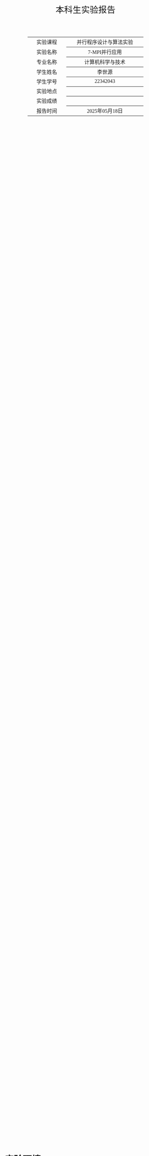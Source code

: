 <div class="cover" style="page-break-after:always;font-family:方正公文仿宋;width:100%;height:100%;border:none;margin: 0 auto;text-align:center;">
    <div style="width:50%;margin: 0 auto;height:0;padding-bottom:10%;">
        </br>
        <img src="../sysu-name.png" alt="校名" style="width:100%;"/>
    </div>
    </br></br>
    <div style="width:40%;margin: 0 auto;height:0;padding-bottom:40%;">
        <img src="../sysu.png" alt="校徽" style="width:100%;"/>
    </div>
		</br></br></br>
    <span style="font-family:华文黑体Bold;text-align:center;font-size:20pt;margin: 10pt auto;line-height:30pt;">本科生实验报告</span>
    </br>
    </br>
    <table style="border:none;text-align:center;width:72%;font-family:仿宋;font-size:14px; margin: 0 auto;">
    <tbody style="font-family:方正公文仿宋;font-size:12pt;">
        <tr style="font-weight:normal;"> 
            <td style="width:20%;text-align:center;">实验课程</td>
            <td style="width:40%;font-weight:normal;border-bottom: 1px solid;text-align:center;font-family:华文仿宋">并行程序设计与算法实验</td>
      </tr>
        <tr style="font-weight:normal;"> 
            <td style="width:20%;text-align:center;">实验名称</td>
            <td style="width:40%;font-weight:normal;border-bottom: 1px solid;text-align:center;font-family:华文仿宋">7-MPI并行应用</td>
      </tr>
        <tr style="font-weight:normal;"> 
            <td style="width:20%;text-align:center;">专业名称</td>
            <td style="width:40%;font-weight:normal;border-bottom: 1px solid;text-align:center;font-family:华文仿宋">计算机科学与技术</td>
      </tr>
        <tr style="font-weight:normal;"> 
            <td style="width:20%;text-align:center;">学生姓名</td>
            <td style="width:40%;font-weight:normal;border-bottom: 1px solid;text-align:center;font-family:华文仿宋">李世源</td>
      </tr>
        <tr style="font-weight:normal;"> 
            <td style="width:20%;text-align:center;">学生学号</td>
            <td style="width:40%;font-weight:normal;border-bottom: 1px solid;text-align:center;font-family:华文仿宋">22342043</td>
      </tr>
        <tr style="font-weight:normal;"> 
            <td style="width:20%;text-align:center;">实验地点</td>
            <td style="width:40%;font-weight:normal;border-bottom: 1px solid;text-align:center;font-family:华文仿宋"></td>
      </tr>
        <tr style="font-weight:normal;"> 
            <td style="width:20%;text-align:center;">实验成绩</td>
            <td style="width:40%;font-weight:normal;border-bottom: 1px solid;text-align:center;font-family:华文仿宋"></td>
      </tr>
      <tr style="font-weight:normal;"> 
            <td style="width:20%;text-align:center;">报告时间</td>
            <td style="width:40%;font-weight:normal;border-bottom: 1px solid;text-align:center;font-family:华文仿宋">2025年05月18日</td>
      </tr>
    </tbody>              
    </table>
</div>


<!-- 注释语句：导出PDF时会在这里分页，使用 Typora Newsprint 主题放大 125% -->



# 实验环境

我的测试平台处理器是 Intel Xeon E7 处理器，单槽 20 核，Intel 给出的性能信息如下：

| Processor Group                                              | GFLOPS | APP     |
| ------------------------------------------------------------ | ------ | ------- |
| Intel® Xeon® Processor E7-4830 v3 (30M Cache, 2.10 GHz) E7-4830V3 | 403.2  | 0.12096 |

# 代码介绍

`Makefile` 中定义了开发、构建、测试，使用如下：

```shell
# 生成 LSP 配置文件，本实验 Pthreads 不需要链接所以这个不太需要
make dev

# 构建带符号表的程序用于 debug
make debug

# 构建程序
make release

# 运行全部 task2 测试
make task2

# 单独运行程序
mpirun -np 16 ./build-release/task1
./build-release/task2 256 256 16

# 清空已构建内容
make clean
```

使用 jupyter notebook 脚本 `draw.ipynb` 根据 `make task2` 输出的结果 (`build/result.md`) 画图，直观展示测试结果随相关参数的变化情况。实验报告中 task2 的曲线图由该脚本生成。

# 1. MPI 并行应用

## 实验要求

使用 MPI 对快速傅里叶变换进行并行化。

**问题描述**：阅读参考文献中的串行傅里叶变换代码 (`fft_serial.cpp`)，并使用MPI对其进行并行化。

**要求**：并行化：使用 MPI 多进程对 `fft_serial.cpp` 进行并行化。为适应 MPI 的消息传递机制，可能需要对 `fft_serial` 代码进行一定调整。

## 并行化实现

一开始我尝试对给出的参考串行化实现 FFT 进行并行化改造,但仔细研究其代码逻辑,发现它的实现似乎不太方便并行化，假设 $n=8$, 8 个点从 x 到 y 的计算逻辑大致如下图所示:

<img src="./images/serial.png" alt="serial" style="zoom: 33%;" />

这和 Binary Exchange 方法并行化的计算逻辑完全不同，除了最后一轮之外每一个进程都要和另外好几个进程通信。因此我的实现重写了计算逻辑，同样假设 $n=8$, 8 个点从 x 到 y 的计算逻辑大致如下图所示:

<img src="./images/binary_exchange.png" alt="serial" style="zoom:50%;" />

可以看到图中出现了很多标准的 "X" 形状，这就带来了进程通信的方便，使得每一轮进行数据交换时，每一个进程只需要和另一个进程交换数据。这就是标准的 Binary Exchange 实现的并行化 FFT。算法中，初始分配给所有进程的 x 点的顺序不太一样，这是 FFT 的算法递归处理的原因，每一次递归为 2 个子问题时，下标为偶数的将被映射到自己本身下标的 $\frac{1}{2}$ 处，下表为奇数时被映射到数组后半段的 $\frac{\text{下标}-1}{2}$ 处，将排列后的数据分为前后两个部分，递归次过程，直到只有两个元素，也就是可以直接计算的 n=2 的 FFT 子问题，则停止。以 $n=16$ 为例，上述过程递归 4 次，直观图解大致如下：

<img src="./images/binary_exchange2.png" alt="serial" style="zoom:50%;" />

我的数据都有 0 号进程产生，我在 `cfft` 函数一开始让 0 号进程中通过同样的递归方法计算这如上的下标的映射，并按照映射后的 `x` 分配给所有进程，所有进程只存储 $np=\frac{n}{p}$ 个点，存储在 `x_local` 中，代码如下：

```cpp
if ( rank == 0 )
{
	idx = new int[n];
	idx[0] = 0;
	
	std::function<void(int[], int, int)> f = [&f](int a[], int size, int k) {
		a[size / 2] = a[0] + k;
		if (size > 2) {
			f(a, size/2, k*2);
			f(a+size/2, size/2, k*2);
		}
	};

	f(idx, n, 1);
	
	for ( int j = 0; j < np; ++j)
	{
		x_local[j + 0] = x[idx[j]*2 + 0];
		x_local[j + 1] = x[idx[j]*2 + 1];
	}

	for ( int i = 1; i < p; ++i)
	{
		for ( int j = 0; j < np; ++j)
		{
			MPI_Send(x+idx[i*np+j]*2, 2, MPI_DOUBLE, i, 0, MPI_COMM_WORLD);
		}
	}

	delete [] idx;
}
else
{
	for ( int j = 0; j < np; ++j)
	{
		MPI_Recv(x_local+j*2, 2, MPI_DOUBLE, 0, 0, MPI_COMM_WORLD, MPI_STATUS_IGNORE);
	}
}
```

我的实现只考虑进程数量 p 小于等于点的数量 n 的情况，并且始终认为 n 和 p 都是 2 的次幂。于是，对于一次 FFT 的每一轮计算，也就是 `step` 函数，就可以分为如下三种情况处理：

- 进程之间不需要通信
- 进程需要通信，并且计算逻辑为每一个点分别加上另一个进程的对应点乘一个 `w[...]`
- 进程需要通信，并且计算逻辑为另一个进程的每一个点分别减去自己的对应点乘一个 `w[...]`

`cfft` 中的总体框架如下：

```cpp
m = ( int ) ( log ( ( double ) n ) / log ( 1.99 ) );
mj2 = 1;
tgle = 0;

for ( j = 0; j < m; j++ )
{
	MPI_Barrier(MPI_COMM_WORLD);
	mj = mj2;
	mj2 = mj2 * 2;
	
	if ( mj2 <= np )  // scene 1
	{
		// ......
	}
	else if ( ( rank * np ) % mj2 < mj )  // scene 2
	{
		// ......
	}
	else  // scene 3
	{
		// ......
	}
	
	step ( n, mj, a, b, c, w, sgn, np, rank );

	tgle = tgle ? 0 : 1;
}

MPI_Gather(tgle ? y_local : x_local, 2 * np, MPI_DOUBLE, y, 2 * np, MPI_DOUBLE, 0, MPI_COMM_WORLD);
```

第一种情况：进程之间不需要通信，`cfft` 函数和 `step` 函数中的处理分别如下：

```cpp
if ( mj2 <= np )  // scene 1
{
	a = tgle ? y_local : x_local;
	b = nullptr;
	c = tgle ? x_local : y_local;
}
```

```cpp
if ( mj2 <= np )  // scene 1
{
	lj = np / mj2;
	
	for ( j = 0; j < lj; j++ )
	{
		jmj2 = j * mj2;

		for ( k = 0; k < mj; k++ )
		{
			wjw[0] = w[(n/mj2)*k*2+0];
			wjw[1] = w[(n/mj2)*k*2+1];

			if ( sgn < 0.0 ) 
			{
				wjw[1] = - wjw[1];
			}

			ambr = wjw[0] * a[(jmj2+mj+k)*2+0] - wjw[1] * a[(jmj2+mj+k)*2+1];
			ambu = wjw[1] * a[(jmj2+mj+k)*2+0] + wjw[0] * a[(jmj2+mj+k)*2+1];

			c[(jmj2   +k)*2+0] = a[(jmj2+k)*2+0] + ambr;
			c[(jmj2   +k)*2+1] = a[(jmj2+k)*2+1] + ambu;
			c[(jmj2+mj+k)*2+0] = a[(jmj2+k)*2+0] - ambr;
			c[(jmj2+mj+k)*2+1] = a[(jmj2+k)*2+1] - ambu;
		}
	}
}
```

第二种情况 `cfft` 函数和 `step` 函数中的处理分别如下：

```cpp
else if ( ( rank * np ) % mj2 < mj )  // scene 2
{
	rk = rank + mj / np;
	a = tgle ? y_local : x_local;
	b = buf;
	c = tgle ? x_local : y_local;

	MPI_Send(a, 2*np, MPI_DOUBLE, rk, rank, MPI_COMM_WORLD);
	MPI_Recv(b, 2*np, MPI_DOUBLE, rk, rk, MPI_COMM_WORLD, MPI_STATUS_IGNORE);
}
```

```cpp
else if ( (rank * np) % mj2 < mj )  // scene 2
{
	for ( k = 0; k < np; k++ )
	{
		wjw[0] = w[(n / mj2) * ((rank * np) % mj + k)*2+0];
		wjw[1] = w[(n / mj2) * ((rank * np) % mj + k)*2+1];

		if ( sgn < 0.0 ) 
		{
			wjw[1] = - wjw[1];
		}
		
		ambr = wjw[0] * b[k*2+0] - wjw[1] * b[k*2+1];
		ambu = wjw[1] * b[k*2+0] + wjw[0] * b[k*2+1];
		
		c[k*2+0] = a[k*2+0] + ambr;
		c[k*2+1] = a[k*2+1] + ambu;
	}
}
```

第三种情况 `cfft` 函数和 `step` 函数中的处理分别如下：

```cpp
else  // scene 3
{
	rk = rank - mj / np;
	a = buf;
	b = tgle ? y_local : x_local;
	c = tgle ? x_local : y_local;

	MPI_Recv(a, 2*np, MPI_DOUBLE, rk, rk, MPI_COMM_WORLD, MPI_STATUS_IGNORE);
	MPI_Send(b, 2*np, MPI_DOUBLE, rk, rank, MPI_COMM_WORLD);
}
```

```cpp
else  // scene 3
{
	for ( k = 0; k < np; k++ )
	{
		wjw[0] = w[(n / mj2) * ((rank * np) % mj + k)*2+0];
		wjw[1] = w[(n / mj2) * ((rank * np) % mj + k)*2+1];

		if ( sgn < 0.0 ) 
		{
			wjw[1] = - wjw[1];
		}

		ambr = wjw[0] * b[k*2+0] - wjw[1] * b[k*2+1];
		ambu = wjw[1] * b[k*2+0] + wjw[0] * b[k*2+1];

		c[k*2+0] = a[k*2+0] - ambr;
		c[k*2+1] = a[k*2+1] - ambu;
	}
}
```

## 分析结果

4 个进程计算结果如下：

<img src="./images/4.png" alt="4" style="zoom:50%;" />

8 个进程计算结果如下：

<img src="./images/8.png" alt="8" style="zoom:50%;" />

16 个进程计算结果如下：

<img src="./images/16.png" alt="16" style="zoom: 50%;" />

可以看到随着 n 的增大， MFLOPS 不断增大，说明成功并行化了 FFT 计算任务。但是，MFLOPS 也出现了随着 n 增大而先增大到峰值，然后又下降的现象，猜测可能是 n 过于大导致进程间通信需要交换的数据量也增大，并且超过了并行所能带来的性能优化。

# 2. parallel_for 并行应用分析

## 实验要求

对于 Lab6 实现的 parallel_for 版本 heated_plate_openmp 应用：
- 改变并行规模（线程数）及问题规模（N），分析程序的并行性能，例如问题规模 N，值为 2，4，6，8，16，32，64，128，……；并行规模，值为 1，2，4，8 进程/线程。
- 使用 Valgrind massif 工具集采集并分析并行程序的内存消耗。注意 Valgrind 命令中增加 `--stacks=yes` 参数采集程序运行栈内内存消耗。Valgrind massif 输出日志（massif.out.pid）经过 `ms_print` 打印“统计图”，x 轴为程序运行时间，y 轴为内存消耗量。

## 分析性能

经过调整后，我的 headted_plate_openmp 程序可以通过 `./build-release/task2 512 512 8` 传递参数的形式计算不同规模的问题。测试结果如下：

<div style="text-align: center;">
	<img src="images/time-matrix_size.png" alt="time-matrix_size" style="zoom:30%;" />
	<img src="images/time-num_threads.png" alt="time-num_threads" style="zoom:30%;" />
</div>

在模拟矩阵较小的时候，可以看到线程数量较多反而导致性能较差；当矩阵规模增大，这一现象便翻转过来，线程越多性能越好。仔细考察并行加速效率，例如 1024x1024 规模下，16 线程相比单线程提升速度仅有 5 倍左右，远没有理想的 16 倍加速。

使用 Valgrind massif 工具集采集并分析并行程序的内存消耗执行指令如下：

```shell
valgrind --tool=massif --stacks=yes ./build-release/task2 256 256 16
```

打印出统计图如下：

<img src="./images/task2.png" alt="task2" style="zoom:50%;" />

结合统计图和分析输出的 `massif.out.xxx` 文件，可以发现随着时间推移，堆内存和栈内存都呈现稳定增长趋势，最终峰值时：
- 堆内存：8.5MB
- 栈内存：46.4MB
- 额外堆内存：1.7MB

主要堆内存分配来自 `ArgWithDiff::clone()` 函数，该函数通过我的 `parallel_for` 函数调用。

同时，栈内存使用量远大于堆内存，可能是因为运行过程反复执行 `parallel_for` 导致大量线程被创建，每个线程有自己的栈，消耗栈内存。
